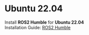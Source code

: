 # Ubuntu 22.04  
Install **ROS2 Humble** for **Ubuntu 22.04**  
Installation Guide: [ROS2 Humble](https://docs.ros.org/en/humble/Installation/Ubuntu-Install-Debs.html)
